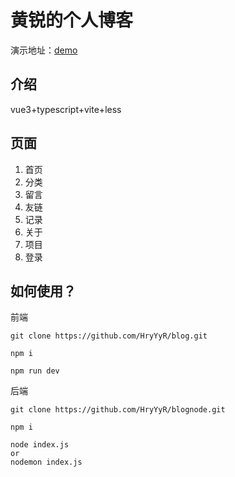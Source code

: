 # 黄锐的个人博客

演示地址：[demo](https://hyyyh.top)

## 介绍
vue3+typescript+vite+less

## 页面
1. 首页
2. 分类
3. 留言
4. 友链
5. 记录
6. 关于
7. 项目
8. 登录

## 如何使用？

前端
``` 
git clone https://github.com/HryYyR/blog.git 
 ```
 
```
npm i 
 ```
 
```
npm run dev
 ```
 
后端
```
git clone https://github.com/HryYyR/blognode.git 
 ```
 
```
npm i 
 ```
 
```
node index.js 
or
nodemon index.js
 ```
